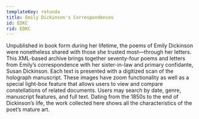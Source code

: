 ```yaml
---
templateKey: rotunda
title: Emily Dickinson's Correspondences
id: EDKC
rid: EDKC
---
```

Unpublished in book form during her lifetime, the poems of Emily Dickinson were nonetheless shared with those she trusted most—through her letters. This XML-based archive brings together seventy-four poems and letters from Emily’s correspondence with her sister-in-law and primary confidante, Susan Dickinson. Each text is presented with a digitized scan of the holograph manuscript. These images have zoom functionality as well as a special light-box feature that allows users to view and compare constellations of related documents. Users may search by date, genre, manuscript features, and full text. Dating from the 1850s to the end of Dickinson’s life, the work collected here shows all the characteristics of the poet’s mature art.